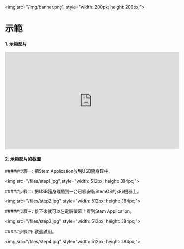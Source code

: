 
<img src="/img/banner.png", style="width: 200px; height: 200px;">

# 示範 

#### 1. 示範影片<p></p>
<iframe width="560" height="315" src="http://www.youtube.com/embed/Au5aXnJBRGE" frameborder="0" allowfullscreen></iframe>

#### 2. 示範影片的截圖<p></p>

#####步驟一: 把Stem Application放到USB隨身碟中。<p></p>
<img src="/files/step1.jpg", style="width: 512px; height: 384px;">

#####步驟二: 把USB隨身碟插到一台已經安裝StemOS的x86機器上。<p></p>
<img src="/files/step2.jpg", style="width: 512px; height: 384px;">

#####步驟三: 接下來就可以在電腦螢幕上看到Stem Application。<p></p>
<img src="/files/step3.jpg", style="width: 512px; height: 384px;">

#####步驟四: 歡迎試用。<p></p>
<img src="/files/step4.jpg", style="width: 512px; height: 384px;">

